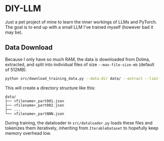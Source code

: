 # DIY-LLM

Just a pet project of mine to learn the inner workings of LLMs and PyTorch. The goal is to end up with a small LLM I've trained myself (however bad it may be).

## Data Download

Because I only have so much RAM, the data is downloaded from Dolma, extracted, and split into individual files of size `--max-file-size-mb` (default of 512MB).

```bash
python src/download_training_data.py --data-dir data/ --extract --limit 5 --random --max-file-size-mb 512
```

This will create a directory structure like this:

```
data/
├── <filename>_part001.json
├── <filename>_part002.json
├── ...
└── <filename>_partNNN.json
```

During training, the dataloader in `src/dataloader.py` loads these files and tokenizes them iteratively, inheriting from `IterableDataset` to hopefully keep memory overhead low.

